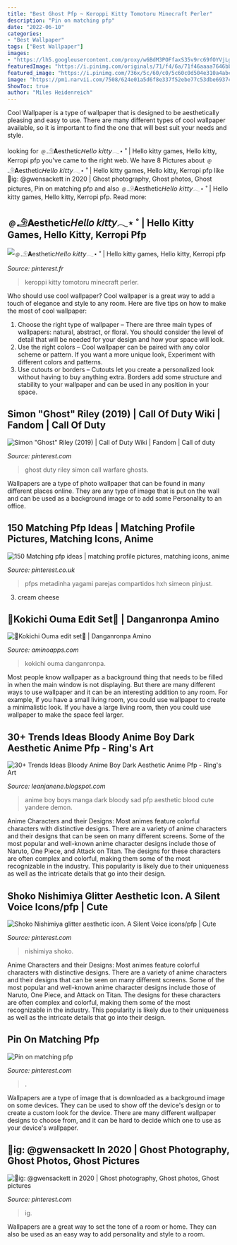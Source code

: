 ```yaml
---
title: "Best Ghost Pfp ~ Keroppi Kitty Tomotoru Minecraft Perler"
description: "Pin on matching pfp"
date: "2022-06-10"
categories:
- "Best Wallpaper"
tags: ["Best Wallpaper"]
images:
- "https://lh5.googleusercontent.com/proxy/w6BdM3POFfaxS35v9rc69fOYVjLg3BL_53_wQzj0PhKHtayDt36x_rlA8QuN5iEP1EE2pUJyinqkMV38LMuFAjDz4t5v6K6JyO0TAM2MAG5iOD7Dtyh-yty3Et7gCRd3=w1200-h630-p-k-no-nu"
featuredImage: "https://i.pinimg.com/originals/71/f4/6a/71f46aaaa7646bb5c742fa87e28771a2.jpg"
featured_image: "https://i.pinimg.com/736x/5c/60/c0/5c60c0d504e310a4abc8e5be57a31547.jpg"
image: "https://pm1.narvii.com/7508/624e01a5d6f8e337f52ebe77c53dbe6937c16189r1-768-768v2_hq.jpg"
ShowToc: true
author: "Miles Heidenreich"
---
```



Cool Wallpaper is a type of wallpaper that is designed to be aesthetically pleasing and easy to use. There are many different types of cool wallpaper available, so it is important to find the one that will best suit your needs and style.

	

		
looking for ﹫𓄂𝐀esthetic𝘏𝘦𝘭𝘭𝘰 𝘬𝘪𝘵𝘵𝘺𓂃⋆ ˚ | Hello kitty games, Hello kitty, Kerropi pfp you've came to the right web. We have 8 Pictures about ﹫𓄂𝐀esthetic𝘏𝘦𝘭𝘭𝘰 𝘬𝘪𝘵𝘵𝘺𓂃⋆ ˚ | Hello kitty games, Hello kitty, Kerropi pfp like 👻ig: @gwensackett in 2020 | Ghost photography, Ghost photos, Ghost pictures, Pin on matching pfp and also ﹫𓄂𝐀esthetic𝘏𝘦𝘭𝘭𝘰 𝘬𝘪𝘵𝘵𝘺𓂃⋆ ˚ | Hello kitty games, Hello kitty, Kerropi pfp. Read more:
		
    
## ﹫𓄂𝐀esthetic𝘏𝘦𝘭𝘭𝘰 𝘬𝘪𝘵𝘵𝘺𓂃⋆ ˚ | Hello Kitty Games, Hello Kitty, Kerropi Pfp

<img loading=lazy src="https://i.pinimg.com/736x/02/35/49/023549fcb09cf5c9201b0c845d0d43a4.jpg" onerror="this.onerror=null;this.src='https://tse1.mm.bing.net/th?id=OIP.k3L6j8y2fyxzqvPe4PldtQHaHb&amp;pid=15.1';" alt="﹫𓄂𝐀esthetic𝘏𝘦𝘭𝘭𝘰 𝘬𝘪𝘵𝘵𝘺𓂃⋆ ˚ | Hello kitty games, Hello kitty, Kerropi pfp">

_Source: pinterest.fr_

>keroppi kitty tomotoru minecraft perler. 

	

Who should use cool wallpaper?
Cool wallpaper is a great way to add a touch of elegance and style to any room. Here are five tips on how to make the most of cool wallpaper: 
1) Choose the right type of wallpaper – There are three main types of wallpapers: natural, abstract, or floral. You should consider the level of detail that will be needed for your design and how your space will look. 
2) Use the right colors – Cool wallpaper can be paired with any color scheme or pattern. If you want a more unique look, Experiment with different colors and patterns. 
3) Use cutouts or borders – Cutouts let you create a personalized look without having to buy anything extra. Borders add some structure and stability to your wallpaper and can be used in any position in your space.

    
## Simon &quot;Ghost&quot; Riley (2019) | Call Of Duty Wiki | Fandom | Call Of Duty

<img loading=lazy src="https://i.pinimg.com/736x/42/2c/07/422c077fa5ed0dd72023d126a3b11da5.jpg" onerror="this.onerror=null;this.src='https://tse4.mm.bing.net/th?id=OIP.V7bY1x44Y00WJMbSDnEkegHaIR&amp;pid=15.1';" alt="Simon &quot;Ghost&quot; Riley (2019) | Call of Duty Wiki | Fandom | Call of duty">

_Source: pinterest.com_

>ghost duty riley simon call warfare ghosts. 

	



Wallpapers are a type of photo wallpaper that can be found in many different places online. They are any type of image that is put on the wall and can be used as a background image or to add some Personality to an office.

    
## 150 Matching Pfp Ideas | Matching Profile Pictures, Matching Icons, Anime

<img loading=lazy src="https://i.pinimg.com/474x/a5/e9/08/a5e908042f4a28e0c5aa1d51ae169130.jpg" onerror="this.onerror=null;this.src='https://tse1.mm.bing.net/th?id=OIP.RXQRy__soYboU1_h9zcjDQAAAA&amp;pid=15.1';" alt="150 Matching pfp ideas | matching profile pictures, matching icons, anime">

_Source: pinterest.co.uk_

>pfps metadinha yagami parejas compartidos hxh simeon pinjust. 

	

3. cream cheese 

    
## 🍇Kokichi Ouma Edit Set🍇 | Danganronpa Amino

<img loading=lazy src="https://pm1.narvii.com/7508/624e01a5d6f8e337f52ebe77c53dbe6937c16189r1-768-768v2_hq.jpg" onerror="this.onerror=null;this.src='https://tse3.mm.bing.net/th?id=OIP.xl2nBiNYEkQsXPjJ_UImZAHaHa&amp;pid=15.1';" alt="🍇Kokichi Ouma edit set🍇 | Danganronpa Amino">

_Source: aminoapps.com_

>kokichi ouma danganronpa. 

	

Most people know wallpaper as a background thing that needs to be filled in when the main window is not displaying. But there are many different ways to use wallpaper and it can be an interesting addition to any room. For example, if you have a small living room, you could use wallpaper to create a minimalistic look. If you have a large living room, then you could use wallpaper to make the space feel larger.

    
## 30+ Trends Ideas Bloody Anime Boy Dark Aesthetic Anime Pfp - Ring&#039;s Art

<img loading=lazy src="https://lh5.googleusercontent.com/proxy/w6BdM3POFfaxS35v9rc69fOYVjLg3BL_53_wQzj0PhKHtayDt36x_rlA8QuN5iEP1EE2pUJyinqkMV38LMuFAjDz4t5v6K6JyO0TAM2MAG5iOD7Dtyh-yty3Et7gCRd3=w1200-h630-p-k-no-nu" onerror="this.onerror=null;this.src='https://tse4.mm.bing.net/th?id=OIP.FARbrNAHiszlW_V6iBP2sAHaI4&amp;pid=15.1';" alt="30+ Trends Ideas Bloody Anime Boy Dark Aesthetic Anime Pfp - Ring&#039;s Art">

_Source: leanjanene.blogspot.com_

>anime boy boys manga dark bloody sad pfp aesthetic blood cute yandere demon. 

	

Anime Characters and their Designs: Most animes feature colorful characters with distinctive designs.
There are a variety of anime characters and their designs that can be seen on many different screens. Some of the most popular and well-known anime character designs include those of Naruto, One Piece, and Attack on Titan. The designs for these characters are often complex and colorful, making them some of the most recognizable in the industry. This popularity is likely due to their uniqueness as well as the intricate details that go into their design.

    
## Shoko Nishimiya Glitter Aesthetic Icon. A Silent Voice Icons/pfp | Cute

<img loading=lazy src="https://i.pinimg.com/736x/5c/60/c0/5c60c0d504e310a4abc8e5be57a31547.jpg" onerror="this.onerror=null;this.src='https://tse1.mm.bing.net/th?id=OIP.nQ-ABN0KIzmvNQCaSYnaZQHaHc&amp;pid=15.1';" alt="Shoko Nishimiya glitter aesthetic icon. A Silent Voice icons/pfp | Cute">

_Source: pinterest.com_

>nishimiya shoko. 

	

Anime Characters and their Designs: Most animes feature colorful characters with distinctive designs.
There are a variety of anime characters and their designs that can be seen on many different screens. Some of the most popular and well-known anime character designs include those of Naruto, One Piece, and Attack on Titan. The designs for these characters are often complex and colorful, making them some of the most recognizable in the industry. This popularity is likely due to their uniqueness as well as the intricate details that go into their design.

    
## Pin On Matching Pfp

<img loading=lazy src="https://i.pinimg.com/736x/a2/0e/f2/a20ef2588e51fcfcfa6340692d3c04cb.jpg" onerror="this.onerror=null;this.src='https://tse4.mm.bing.net/th?id=OIP.3t5A33jYMGIegxqA2o5ZSgHaHa&amp;pid=15.1';" alt="Pin on matching pfp">

_Source: pinterest.com_

>. 

	

Wallpapers are a type of image that is downloaded as a background image on some devices. They can be used to show off the device's design or to create a custom look for the device. There are many different wallpaper designs to choose from, and it can be hard to decide which one to use as your device's wallpaper.

    
## 👻ig: @gwensackett In 2020 | Ghost Photography, Ghost Photos, Ghost Pictures

<img loading=lazy src="https://i.pinimg.com/originals/71/f4/6a/71f46aaaa7646bb5c742fa87e28771a2.jpg" onerror="this.onerror=null;this.src='https://tse3.mm.bing.net/th?id=OIP.0kDVqoE685oASgIrbRn-JgHaJ4&amp;pid=15.1';" alt="👻ig: @gwensackett in 2020 | Ghost photography, Ghost photos, Ghost pictures">

_Source: pinterest.com_

>ig. 

	

Wallpapers are a great way to set the tone of a room or home. They can also be used as an easy way to add personality and style to a room.

